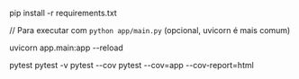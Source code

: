 


pip install -r requirements.txt


// Para executar com `python app/main.py` (opcional, uvicorn é mais comum)

uvicorn app.main:app --reload

pytest
pytest -v
pytest --cov
pytest --cov=app --cov-report=html